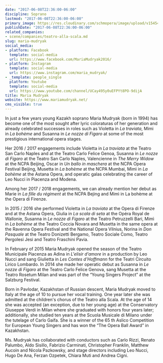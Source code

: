 ```yaml
---
date: "2017-06-08T22:36:00-06:00"
discipline: Soprano
lastmod: "2017-06-08T22:36:00-06:00"
primary_image: https://res.cloudinary.com/schmopera/image/upload/v1545409169/media/webhook-uploads/1496982712954/IMG_8142%20(1).jpg.jpg
publishDate: "2017-06-08T22:36:00-06:00"
related_companies:
- scene/companies/teatro-alla-scala.md
slug: maria-mudryak
social_media:
- platform: Facebook
  template: social-media
  url: https://www.facebook.com/MariaMudryak2016/
- platform: Instagram
  template: social-media
  url: https://www.instagram.com/maria_mudryak/
- _template: people_single
  platform: Youtube
  template: social-media
  url: https://www.youtube.com/channel/UCay495y0uEFPYt8PO-9dijA
title: Maria Mudryak
website: https://www.mariamudryak.net/
cms_visible: true
---
```


In just a few years young Kazakh soprano Maria Mudryak (born in 1994) has become one of the most sought after lyric coloraturas of her generation and already celebrated successes in roles such as Violetta in *La traviata*, Mimi in *La bohème* and Susanna in *Le nozze di Figaro* at some of the most prestigious international opera stages.

Her 2016 / 2017 engagements include Violetta in *La traviata* at the Teatro San Carlo Naples and at the Teatro Carlo Felice Genoa, Susanna in *Le nozze di Figaro* at the Teatro San Carlo Naples, Valencienne in *The Merry Widow* at the NCPA Beijing, Oscar in *Un ballo in maschera* at the NCPA Opera Festival Beijing, Musetta in *La bohème* at the NCPA Mumbai, Mimì in *La bohème* at the Astana Opera, and operatic galas celebrating the career of Leo Nucci in Piacenza and Modena.

Among her 2017 / 2018 engagements, we can already mention her debut as Marie in *La fille du régiment* at the NCPA Bejing and Mimì in La bohème at the Opera di Firenze.

In 2015 / 2016 she performed Violetta in *La traviata* at the Opera di Firenze and at the Astana Opera, Giulia in *La scala di seta* at the Opéra Royal de Wallonie, Susanna in *Le nozze di Figaro* at the Teatro Petruzzelli Bari, Mimì in *La bohème* at the Teatro Coccia Novara and Musetta in the same opera at the Ravenna Opera Festival and the National Opera Vilnius, Norina in *Don Pasquale* at the Teatro Donizetti Bergamo, Teatro Sociale Como, Teatro Pergolesi Jesi and Teatro Fraschini Pavia.

In February of 2015 Maria Mudryak opened the season of the Teatro Municipale Piacenza as Adina in *L'elisir d'amore* in a production by Leo Nucci and sang Giulietta in *Les Contes d'Hoffmann* for the Teatri Circuito Lirico Lombardo. In 2014 she made her operatic debut as Susanna in *Le nozze di Figaro* at the Teatro Carlo Felice Genova, sang Musetta at the Teatro Rosetum Milan and was part of the “Young Singers Project” at the Salzburg Festival.

Born in Pavlodar, Kazakhstan of Russian descent, Maria Mudryak moved to Italy at the age of 10 to pursue her vocal training. One year later she was admitted at the children's chorus of the Teatro alla Scala. At the age of 14 she was accepted (an exception, due to her young age) at the Conservatory Giuseppe Verdi in Milan where she graduated with honors four years later; additionally, she studied ten years at the Scuola Musicale di Milano under the tutelage of Carlo Gaifa. She is a winner of the 65 th Aslico Competition for European Young Singers and has won the “The Opera Ball Award” in Kazakhstan.

Ms. Mudryak has collaborated with conductors such as Carlo Rizzi, Renato Palumbo, Aldo Sisillo, Fabrizio Carminati, Christopher Franklin, Matthew Aucoin and Nicola Pazkowsky, and stage directors including Leo Nucci, Hugo De Ana, Ferzan Ozpetek, Chiara Muti and Andrea Cigni.
